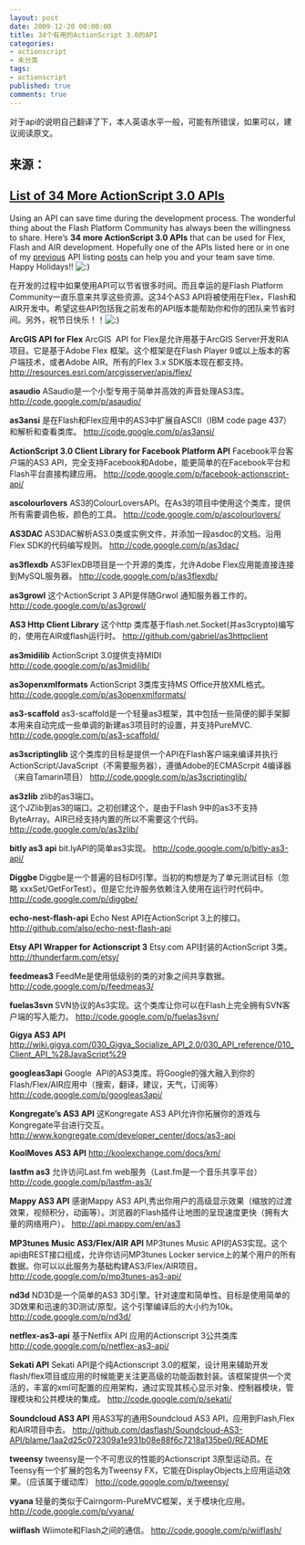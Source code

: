```yaml
---
layout: post
date: 2009-12-20 00:00:00
title: 34个有用的ActionScript 3.0的API
categories:
- actionscript
- 未分类
tags:
- actionscript
published: true
comments: true
---
```

<p>对于api的说明自己翻译了下，本人英语水平一般，可能有所错误，如果可以，建议阅读原文。
<h2>来源：</h2>
<h2><a title="Permanent Link: List of 34 More ActionScript 3.0 APIs" rel="bookmark" href="http://seantheflexguy.com/blog/2009/12/19/list-of-34-more-actionscript-30-apis/">List of 34 More ActionScript 3.0 APIs</a></h2>
Using an API can save time during the development process. The wonderful thing about the Flash Platform Community has always been the willingness to share. Here’s <strong>34 more ActionScript 3.0 APIs</strong> that can be used for Flex, Flash and AIR development. Hopefully one of the APIs listed here or in one of my <a href="http://seantheflexguy.com/blog/2007/08/13/list-of-22-actionscript-30-apis/">previous</a> API listing <a href="http://seantheflexguy.com/blog/2008/05/24/36-new-cool-flex-and-as3-tools-libraries-and-components/">posts</a> can help you and your team save time. Happy Holidays!! <img src="http://seantheflexguy.com/blog/wp-includes/images/smilies/icon_smile.gif" alt=":)" /></p>

<p>在开发的过程中如果使用API可以节省很多时间。而且幸运的是Flash Platform Community一直乐意来共享这些资源。这34个AS3 API将被使用在Flex，Flash和AIR开发中。希望这些API包括我之前发布的API版本能帮助你和你的团队来节省时间。另外，祝节日快乐！！<img src="http://seantheflexguy.com/blog/wp-includes/images/smilies/icon_smile.gif" alt=":)" /></p>

<p><strong>ArcGIS API for Flex</strong>
ArcGIS  API for Flex是允许用基于ArcGIS Server开发RIA项目。它是基于Adobe Flex 框架。这个框架是在Flash Player 9或以上版本的客户端技术，或者Adobe AIR。所有的Flex 3.x SDK版本现在都支持。
<a href="http://resources.esri.com/arcgisserver/apis/flex/">http://resources.esri.com/arcgisserver/apis/flex/</a></p>

<p><strong>asaudio</strong>
ASaudio是一个小型专用于简单并高效的声音处理AS3库。
<a href="http://code.google.com/p/asaudio/">http://code.google.com/p/asaudio/</a></p>

<p><strong>as3ansi</strong>
是在Flash和Flex应用中的AS3中扩展自ASCII（IBM code page 437）和解析和查看类库。
<a href="http://code.google.com/p/as3ansi/">http://code.google.com/p/as3ansi/</a></p>

<p><strong>ActionScript 3.0 Client Library for Facebook Platform API</strong>
Facebook平台客户端的AS3 API，完全支持Facebook和Adobe，能更简单的在Facebook平台和Flash平台直接构建应用。
<a href="http://code.google.com/p/facebook-actionscript-api/">http://code.google.com/p/facebook-actionscript-api/</a></p>

<p><strong>ascolourlovers</strong>
AS3的ColourLoversAPI。在As3的项目中使用这个类库，提供所有需要调色板，颜色的工具。
<a href="http://code.google.com/p/ascolourlovers/">http://code.google.com/p/ascolourlovers/</a></p>

<p><strong>AS3DAC </strong>
AS3DAC解析AS3.0类或实例文件，并添加一段asdoc的文档。沿用Flex SDK的代码编写规则。
<a href="http://code.google.com/p/as3dac/">http://code.google.com/p/as3dac/</a></p>

<p><strong>as3flexdb</strong>
AS3FlexDB项目是一个开源的类库，允许Adobe Flex应用能直接连接到MySQL服务器。
<a href="http://code.google.com/p/as3flexdb/">http://code.google.com/p/as3flexdb/</a></p>

<p><strong>as3growl</strong>
这个ActionScript 3 API是伴随Grwol 通知服务器工作的。
<a href="http://code.google.com/p/as3growl/">http://code.google.com/p/as3growl/</a></p>

<p><strong>AS3 Http Client Library</strong>
这个http 类库基于flash.net.Socket(并as3crypto)编写的，使用在AIR或flash运行时。
<a href="http://github.com/gabriel/as3httpclient">http://github.com/gabriel/as3httpclient</a></p>

<p><strong>as3midilib</strong>
ActionScript 3.0提供支持MIDI
<a href="http://code.google.com/p/as3midilib/">http://code.google.com/p/as3midilib/</a></p>

<p><strong>as3openxmlformats</strong>
ActionScript 3类库支持MS Office开放XML格式。
<a href="http://code.google.com/p/as3openxmlformats/">http://code.google.com/p/as3openxmlformats/</a></p>

<p><strong>as3-scaffold</strong>
as3-scaffold是一个轻量as3框架，其中包括一些简便的脚手架脚本用来自动完成一些单调的新建as3项目时的设置，并支持PureMVC.
<a href="http://code.google.com/p/as3-scaffold/">http://code.google.com/p/as3-scaffold/</a></p>

<p><strong>as3scriptinglib</strong>
这个类库的目标是提供一个API在Flash客户端来编译并执行 ActionScript/JavaScript（不需要服务器），遵循Adobe的ECMAScrpit 4编译器（来自Tamarin项目）
<a href="http://code.google.com/p/as3scriptinglib/">http://code.google.com/p/as3scriptinglib/</a></p>

<p><strong>as3zlib</strong>
zlib的as3端口。<br />
这个JZlib到as3的端口。之初创建这个，是由于Flash 9中的as3不支持ByteArray。AIR已经支持内置的所以不需要这个代码。
<a href="http://code.google.com/p/as3zlib/">http://code.google.com/p/as3zlib/</a></p>

<p><strong>bitly as3 api</strong>
bit.lyAPI的简单as3实现。
<a href="http://code.google.com/p/bitly-as3-api/">http://code.google.com/p/bitly-as3-api/</a></p>

<p><strong>Diggbe </strong>
Diggbe是一个普遍的目标DI引擎。当初的构想是为了单元测试目标（忽略 xxxSet/GetForTest）。但是它允许服务依赖注入使用在运行时代码中。
<a href="http://code.google.com/p/diggbe/">http://code.google.com/p/diggbe/</a></p>

<p><strong>echo-nest-flash-api</strong>
Echo Nest API在ActionScript 3上的接口。
<a href="http://github.com/also/echo-nest-flash-api">http://github.com/also/echo-nest-flash-api</a></p>

<p><strong>Etsy API Wrapper for Actionscript 3</strong>
Etsy.com API封装的ActionScript 3类。
<a href="http://thunderfarm.com/etsy/">http://thunderfarm.com/etsy/</a></p>

<p><strong>feedmeas3</strong>
FeedMe是使用低级别的类的对象之间共享数据。
<a href="http://code.google.com/p/feedmeas3/">http://code.google.com/p/feedmeas3/</a></p>

<p><strong>fuelas3svn </strong>
SVN协议的As3实现。这个类库让你可以在Flash上完全拥有SVN客户端的写入能力。
<a href="http://code.google.com/p/fuelas3svn/">http://code.google.com/p/fuelas3svn/</a></p>

<p><strong>Gigya AS3 API</strong>
<a href="http://wiki.gigya.com/030_Gigya_Socialize_API_2.0/030_API_reference/010_Client_API_%28JavaScript%29">http://wiki.gigya.com/030_Gigya_Socialize_API_2.0/030_API_reference/010_Client_API_%28JavaScript%29</a></p>

<p><strong>googleas3api</strong>
Google  API的AS3类库。将Google的强大融入到你的Flash/Flex/AIR应用中（搜索，翻译，建议，天气，订阅等）
<a href="http://code.google.com/p/googleas3api/">http://code.google.com/p/googleas3api/</a></p>

<p><strong>Kongregate’s AS3 API</strong>
这Kongregate AS3 API允许你拓展你的游戏与Kongregate平台进行交互。
<a href="http://www.kongregate.com/developer_center/docs/as3-api">http://www.kongregate.com/developer_center/docs/as3-api</a></p>

<p><strong>KoolMoves AS3 API</strong>
<a href="http://koolexchange.com/docs/km/">http://koolexchange.com/docs/km/</a></p>

<p><strong>lastfm as3</strong>
允许访问Last.fm web服务（Last.fm是一个音乐共享平台）
<a href="http://code.google.com/p/lastfm-as3/">http://code.google.com/p/lastfm-as3/</a></p>

<p><strong>Mappy AS3 API</strong>
感谢Mappy AS3 API,秀出你用户的高级显示效果（缩放的过渡效果，视频积分，动画等）。浏览器的Flash插件让地图的呈现速度更快（拥有大量的网络用户）。
<a href="http://api.mappy.com/en/as3">http://api.mappy.com/en/as3</a></p>

<p><strong>MP3tunes Music AS3/Flex/AIR API</strong>
MP3tunes Music API的AS3实现。这个api由REST接口组成，允许你访问MP3tunes Locker service上的某个用户的所有数据。你可以以此服务为基础构建AS3/Flex/AIR项目。
<a href="http://code.google.com/p/mp3tunes-as3-api/">http://code.google.com/p/mp3tunes-as3-api/</a></p>

<p><strong>nd3d</strong>
ND3D是一个简单的AS3 3D引擎。针对速度和简单性。目标是使用简单的3D效果和迅速的3D测试/原型。这个引擎编译后的大小约为10k。
<a href="http://code.google.com/p/nd3d/">http://code.google.com/p/nd3d/</a></p>

<p><strong>netflex-as3-api</strong>
基于Netflix API 应用的Actionscript 3公共类库
<a href="http://code.google.com/p/netflex-as3-api/">http://code.google.com/p/netflex-as3-api/</a></p>

<p><strong>Sekati API</strong>
Sekati API是个纯Actionscript 3.0的框架，设计用来辅助开发flash/flex项目或应用的时候能更关注更高级的功能函数封装。该框架提供一个灵活的，丰富的xml可配置的应用架构，通过实现其核心显示对象、控制器模块，管理模块和公共模块的集成。
<a href="http://code.google.com/p/sekati/">http://code.google.com/p/sekati/</a></p>

<p><strong>Soundcloud AS3 API</strong>
用AS3写的通用Soundcloud AS3 API，应用到Flash,Flex和AIR项目中去。
<a href="http://github.com/dasflash/Soundcloud-AS3-API/blame/1aa2d25c072309a1e931b08e88f6c7218a135be0/README">http://github.com/dasflash/Soundcloud-AS3-API/blame/1aa2d25c072309a1e931b08e88f6c7218a135be0/README</a></p>

<p><strong>tweensy</strong>
tweensy是一个不可思议的性能的Actionscript 3原型运动员。在Teensy有一个扩展的包名为Tweensy FX，它能在DisplayObjects上应用运动效果。（应该属于缓动库）
<a href="http://code.google.com/p/tweensy/">http://code.google.com/p/tweensy/</a></p>

<p><strong>vyana </strong>
轻量的类似于Cairngorm-PureMVC框架，关于模块化应用。
<a href="http://code.google.com/p/vyana/">http://code.google.com/p/vyana/</a></p>

<p><strong>wiiflash</strong>
Wiimote和Flash之间的通信。
<a href="http://code.google.com/p/wiiflash/">http://code.google.com/p/wiiflash/</a></p>
